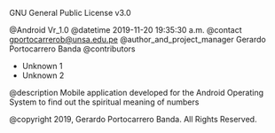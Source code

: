 GNU General Public License v3.0


@Android Vr_1.0
@datetime 2019-11-20 19:35:30 a.m.
@contact gportocarrerob@unsa.edu.pe
@author_and_project_manager Gerardo Portocarrero Banda
@contributors
- Unknown 1
- Unknown 2

@description
Mobile application developed for the Android Operating System to find out the spiritual meaning of numbers

@copyright 2019, Gerardo Portocarrero Banda. All Rights Reserved.
